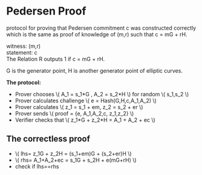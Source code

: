 # Pedersen Proof

protocol for proving that Pedersen commitment c was constructed correctly which is the same as
proof of knowledge of (m,r) such that c = mG + rH.

witness: (m,r)  \
statement: c   \
The Relation R outputs 1 if c = mG + rH.

G is the generator point, H is another generator point of elliptic curves.

 **The protocol:**

* Prover chooses \\( A_1 = s_1\*G , A_2 = s_2\*H \\)  for random \\( s_1,s_2 \\)
* Prover calculates challenge \\( e = Hash(G,H,c,A_1,A_2) \\)
* Prover calculates \\( z_1  = s_1 + em, z_2 = s_2 + er \\)
* Prover sends \\( proof = {e, A_1,A_2,c, z_1,z_2} \\)
* Verifier checks that \\( z_1\*G + z_2\*H  = A_1 + A_2 + ec \\)

## The correctless proof

* \\( lhs= z_1G + z_2H = (s_1+em)G + (s_2+er)H \\)
* \\( rhs= A_1+A_2+ec = s_1G + s_2H + e(mG+rH) \\)
* check if lhs==rhs
